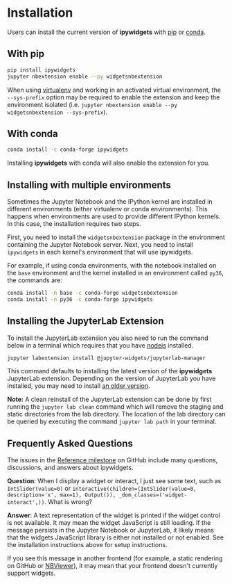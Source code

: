 Installation
============

Users can install the current version of **ipywidgets** with
[pip](https://pip.pypa.io/en/stable/) or
[conda](https://conda.readthedocs.io/en/latest/).

With pip
--------

``` bash
pip install ipywidgets
jupyter nbextension enable --py widgetsnbextension
```

When using [virtualenv](https://virtualenv.pypa.io/en/stable/) and working in
an activated virtual environment, the ``--sys-prefix`` option may be required
to enable the extension and keep the environment isolated (i.e.
``jupyter nbextension enable --py widgetsnbextension --sys-prefix``).

With conda
----------

``` bash
conda install -c conda-forge ipywidgets
```

Installing **ipywidgets** with conda will also enable the extension for you.

Installing with multiple environments
-------------------------------------

Sometimes the Jupyter Notebook and the IPython kernel are installed in different
environments (either virtualenv or conda environments).
This happens when environments are used to
provide different IPython kernels. In this case, the installation requires two steps.

First, you need to install the `widgetsnbextension` package in the environment
containing the Jupyter Notebook server. Next, you need to install 
`ipywidgets` in each kernel's environment that will use ipywidgets.

For example, if using conda environments, with the notebook installed on the 
`base` environment and the kernel installed in an environment called `py36`,
the commands are:

```bash
conda install -n base -c conda-forge widgetsnbextension
conda install -n py36 -c conda-forge ipywidgets

```

Installing the JupyterLab Extension
-----------------------------------

To install the JupyterLab extension you also need to run the command below in
a terminal which requires that you have [nodejs](https://nodejs.org/en/)
installed.
```bash
jupyter labextension install @jupyter-widgets/jupyterlab-manager
```

This command defaults to installing the latest version of the **ipywidgets**
JupyterLab extension. Depending on the version of JupyterLab you have installed, you 
may need to install [an older version](https://github.com/jupyter-widgets/ipywidgets/tree/master/packages/jupyterlab-manager#version-compatibility).

**Note:** A clean reinstall of the JupyterLab extension can be done by first
running the `jupyter lab clean` command which will remove the staging and
static directories from the lab directory. The location of the lab directory
can be queried by executing the command `jupyter lab path` in your terminal.

Frequently Asked Questions
--------------------------

The issues in the [Reference milestone](https://github.com/jupyter-widgets/ipywidgets/issues?q=is%3Aopen+is%3Aissue+milestone%3AReference) on GitHub include many questions, discussions,
and answers about ipywidgets.

**Question**: When I display a widget or interact, I just see some text, such as `IntSlider(value=0)` or `interactive(children=(IntSlider(value=0, description='x', max=1), Output()), _dom_classes=('widget-interact',))`. What is wrong?

**Answer**: A text representation of the widget is printed if the widget control
is not available. It may mean the widget JavaScript is still loading. If the
message persists in the Jupyter Notebook or JupyterLab, it likely means that the
widgets JavaScript library is either not installed or not enabled. See the
installation instructions above for setup instructions.

If you see this message in another frontend (for example, a static rendering on
GitHub or <a href="https://nbviewer.jupyter.org/">NBViewer</a>), it may mean
that your frontend doesn't currently support widgets.
